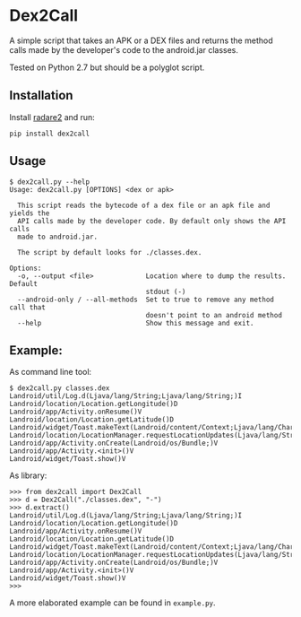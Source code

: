 # Dex2Call

A simple script that takes an APK or a DEX files and returns the method calls made by the developer's code to the android.jar classes.

Tested on Python 2.7 but should be a polyglot script.

## Installation

Install [radare2](https://github.com/radare/radare2) and run:

    pip install dex2call

## Usage

    $ dex2call.py --help
    Usage: dex2call.py [OPTIONS] <dex or apk>
    
      This script reads the bytecode of a dex file or an apk file and yields the
      API calls made by the developer code. By default only shows the API calls
      made to android.jar.
    
      The script by default looks for ./classes.dex.
    
    Options:
      -o, --output <file>             Location where to dump the results. Default
                                      stdout (-)
      --android-only / --all-methods  Set to true to remove any method call that
                                      doesn't point to an android method
      --help                          Show this message and exit.

## Example:

As command line tool:

    $ dex2call.py classes.dex
	Landroid/util/Log.d(Ljava/lang/String;Ljava/lang/String;)I
    Landroid/location/Location.getLongitude()D
    Landroid/app/Activity.onResume()V
    Landroid/location/Location.getLatitude()D
    Landroid/widget/Toast.makeText(Landroid/content/Context;Ljava/lang/CharSequence;I)Landroid/widget/Toast;
    Landroid/location/LocationManager.requestLocationUpdates(Ljava/lang/String;JFLandroid/location/LocationListener;)V
    Landroid/app/Activity.onCreate(Landroid/os/Bundle;)V
    Landroid/app/Activity.<init>()V
    Landroid/widget/Toast.show()V

As library:

	>>> from dex2call import Dex2Call
	>>> d = Dex2Call("./classes.dex", "-")
	>>> d.extract()
	Landroid/util/Log.d(Ljava/lang/String;Ljava/lang/String;)I
	Landroid/location/Location.getLongitude()D
	Landroid/app/Activity.onResume()V
	Landroid/location/Location.getLatitude()D
	Landroid/widget/Toast.makeText(Landroid/content/Context;Ljava/lang/CharSequence;I)Landroid/widget/Toast;
	Landroid/location/LocationManager.requestLocationUpdates(Ljava/lang/String;JFLandroid/location/LocationListener;)V
	Landroid/app/Activity.onCreate(Landroid/os/Bundle;)V
	Landroid/app/Activity.<init>()V
	Landroid/widget/Toast.show()V
	>>>

A more elaborated example can be found in `example.py`.
